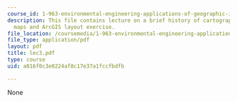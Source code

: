 ```yaml
---
course_id: 1-963-environmental-engineering-applications-of-geographic-information-systems-fall-2004
description: This file contains lecture on a brief history of cartography, sample
  maps and ArcGIS layout exercise.
file_location: /coursemedia/1-963-environmental-engineering-applications-of-geographic-information-systems-fall-2004/a016f0c3e0224af8c17e37a1fccfbdfb_lec3.pdf
file_type: application/pdf
layout: pdf
title: lec3.pdf
type: course
uid: a016f0c3e0224af8c17e37a1fccfbdfb

---
```

None